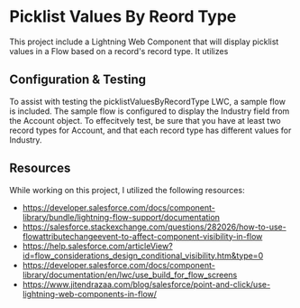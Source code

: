 # Picklist Values By Reord Type

This project include a Lightning Web Component that will display picklist values in a Flow based on a record's record type. It utilizes

## Configuration & Testing

To assist with testing the picklistValuesByRecordType LWC, a sample flow is included. The sample flow is configured to display the Industry field from the Account object. To effecitvely test, be sure that you have at least two record types for Account, and that each record type has different values for Industry.

## Resources

While working on this project, I utilized the following resources:

- https://developer.salesforce.com/docs/component-library/bundle/lightning-flow-support/documentation
- https://salesforce.stackexchange.com/questions/282026/how-to-use-flowattributechangeevent-to-affect-component-visibility-in-flow
- https://help.salesforce.com/articleView?id=flow_considerations_design_conditional_visibility.htm&type=0
- https://developer.salesforce.com/docs/component-library/documentation/en/lwc/use_build_for_flow_screens
- https://www.jitendrazaa.com/blog/salesforce/point-and-click/use-lightning-web-components-in-flow/
